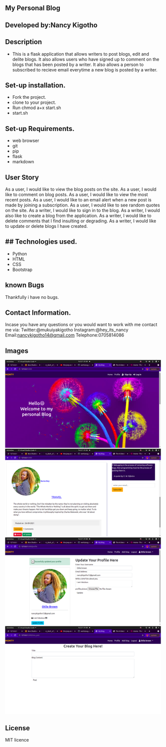 ## My Personal Blog
## Developed by:Nancy Kigotho
## Description
* This is a flask application that allows writers to post blogs, edit and delite blogs. It also allows users who have signed up to comment on the blogs that has been posted by a writer. It also allows a person to subscribed to recieve email everytime a new blog is posted by a writer.


## Set-up installation.

* Fork the project.
* clone to your project.
* Run chmod a+x start.sh
* start.sh
## Set-up Requirements.
* web browser
* git
* pip
* flask
* markdown
## User Story
As a user, I would like to view the blog posts on the site.
As a user, I would like to comment on blog posts.
As a user, I would like to view the most recent posts.
As a user, I would like to an email alert when a new post is made by joining a subscription.
As a user, I would like to see random quotes on the site.
As a writer, I would like to sign in to the blog.
As a writer, I would also like to create a blog from the application.
As a writer, I would like to delete comments that I find insulting or degrading.
As a writer, I would like to update or delete blogs I have created.
## ## Technologies used.
* Python
* HTML
* CSS
* Bootstrap
## known Bugs
Thankfully i have no bugs.
## Contact Information.
Incase you have any questions or you would want to work with me contact me via:
Twitter:@mukuiyakigotho
Instagram:@hey_its_nancy
Email:nancykigotho14@gmail.com
Telephone:0705814086 
## Images
![s1](app/static/assets/home.png)
![s1](app/static/assets/blog.png)
![s1](app/static/assets/profile.png)
![s1](app/static/assets/forms.png)
## License
MIT licence